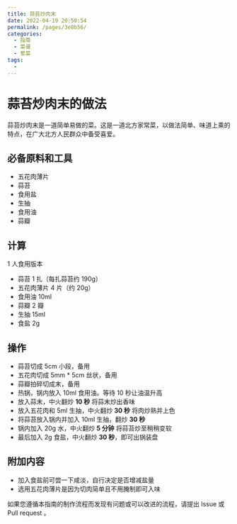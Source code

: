 ```yaml
---
title: 蒜苔炒肉末
date: 2022-04-19 20:50:54
permalink: /pages/3e8b56/
categories:
  - 指南
  - 菜谱
  - 荤菜
tags:
  - 
---
```

# 蒜苔炒肉末的做法

蒜苔炒肉末是一道简单易做的菜。这是一道北方家常菜，以做法简单、味道上乘的特点，在广大北方人民群众中备受喜爱。

## 必备原料和工具

- 五花肉薄片
- 蒜苔
- 食用盐
- 生抽
- 食用油
- 蒜瓣

## 计算

1 人食用版本

- 蒜苔 1 扎（每扎蒜苔约 190g）
- 五花肉薄片 4 片（约 20g）
- 食用油 10ml
- 蒜瓣 2 瓣
- 生抽 15ml
- 食盐 2g

## 操作

- 蒜苔切成 5cm 小段，备用
- 五花肉切成 5mm * 5cm 丝状，备用
- 蒜瓣拍碎切成末，备用
- 热锅，锅内放入 10ml 食用油。等待 10 秒让油温升高
- 放入蒜末，中火翻炒 **10 秒** 将蒜末炒出香味
- 放入五花肉和 5ml 生抽，中火翻炒 **30 秒** 将肉炒熟并上色
- 将蒜苔放入锅内并加入 10ml 生抽，翻炒 **30 秒**
- 锅内加入 20g 水，中火翻炒 **5 分钟** 将蒜苔炒至稍稍变软
- 最后加入 2g 食盐，中火翻炒 **30 秒**，即可出锅装盘

## 附加内容

- 加入食盐前可尝一下咸淡，自行决定是否增减盐量
- 选用五花肉薄片是因为切肉简单且不用腌制即可入味

如果您遵循本指南的制作流程而发现有问题或可以改进的流程，请提出 Issue 或 Pull request 。
